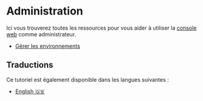 # Administration

Ici vous trouverez toutes les ressources pour vous aider à utiliser la [console web](https://cloud.comwork.io) comme administrateur.

* [Gérer les environnements](./environments.md)

## Traductions

Ce tutoriel est également disponible dans les langues suivantes :
* [English 🇬🇧](../../../../console/admin/README.md)

